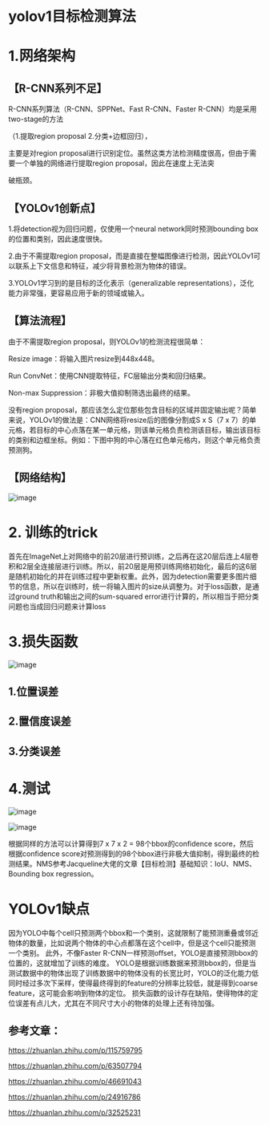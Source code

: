 # yolov1目标检测算法
# 1.网络架构

## 【R-CNN系列不足】

R-CNN系列算法（R-CNN、SPPNet、Fast R-CNN、Faster R-CNN）均是采用two-stage的方法

（1.提取region proposal 2.分类+边框回归），

主要是对region proposal进行识别定位。虽然这类方法检测精度很高，但由于需要一个单独的网络进行提取region proposal，因此在速度上无法突

破瓶颈。

## 【YOLOv1创新点】

1.将detection视为回归问题，仅使用一个neural network同时预测bounding box的位置和类别，因此速度很快。

2.由于不需提取region proposal，而是直接在整幅图像进行检测，因此YOLOv1可以联系上下文信息和特征，减少将背景检测为物体的错误。

3.YOLOv1学习到的是目标的泛化表示（generalizable representations），泛化能力非常强，更容易应用于新的领域或输入。

## 【算法流程】

由于不需提取region proposal，则YOLOv1的检测流程很简单：

Resize image：将输入图片resize到448x448。

Run ConvNet：使用CNN提取特征，FC层输出分类和回归结果。

Non-max Suppression：非极大值抑制筛选出最终的结果。

没有region proposal，那应该怎么定位那些包含目标的区域并固定输出呢？简单来说，YOLOv1的做法是：CNN网络将resize后的图像分割成S x S（7 x 7）的单元格，若目标的中心点落在某一单元格，则该单元格负责检测该目标，输出该目标的类别和边框坐标。例如：下图中狗的中心落在红色单元格内，则这个单元格负责预测狗。

## 【网络结构】

![image](https://user-images.githubusercontent.com/95267383/202628848-688d6e74-481e-4965-8f42-4bec5ee35d44.png)


# 2. 训练的trick

首先在ImageNet上对网络中的前20层进行预训练，之后再在这20层后连上4层卷积和2层全连接层进行训练。所以，前20层是用预训练网络初始化，最后的这6层是随机初始化的并在训练过程中更新权重。此外，因为detection需要更多图片细节的信息，所以在训练时，统一将输入图片的size从调整为。对于loss函数，是通过ground truth和输出之间的sum-squared error进行计算的，所以相当于把分类问题也当成回归问题来计算loss

# 3.损失函数

![image](https://user-images.githubusercontent.com/95267383/202629121-8533e854-7f1e-4297-957b-eab917efdcf7.png)

## 1.位置误差

## 2.置信度误差

## 3.分类误差



# 4.测试

![image](https://user-images.githubusercontent.com/95267383/202629532-6997dcda-28e4-451b-b4f1-4f2ab906c0c5.png)

![image](https://user-images.githubusercontent.com/95267383/202629545-9871bb63-4b47-478b-b14c-b5fe46d0b15f.png)

根据同样的方法可以计算得到7 x 7 x 2 = 98个bbox的confidence score，然后根据confidence score对预测得到的98个bbox进行非极大值抑制，得到最终的检测结果。NMS参考Jacqueline大佬的文章【目标检测】基础知识：IoU、NMS、Bounding box regression。

# YOLOv1缺点

因为YOLO中每个cell只预测两个bbox和一个类别，这就限制了能预测重叠或邻近物体的数量，比如说两个物体的中心点都落在这个cell中，但是这个cell只能预测一个类别。
此外，不像Faster R-CNN一样预测offset，YOLO是直接预测bbox的位置的，这就增加了训练的难度。
YOLO是根据训练数据来预测bbox的，但是当测试数据中的物体出现了训练数据中的物体没有的长宽比时，YOLO的泛化能力低
同时经过多次下采样，使得最终得到的feature的分辨率比较低，就是得到coarse feature，这可能会影响到物体的定位。
损失函数的设计存在缺陷，使得物体的定位误差有点儿大，尤其在不同尺寸大小的物体的处理上还有待加强。

## 参考文章：

https://zhuanlan.zhihu.com/p/115759795

https://zhuanlan.zhihu.com/p/63507794

https://zhuanlan.zhihu.com/p/46691043

https://zhuanlan.zhihu.com/p/24916786

https://zhuanlan.zhihu.com/p/32525231




